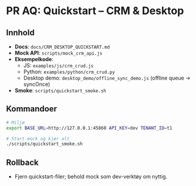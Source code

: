 # PR AQ: Quickstart – CRM & Desktop

## Innhold
- **Docs**: `docs/CRM_DESKTOP_QUICKSTART.md`
- **Mock API**: `scripts/mock_crm_api.js`
- **Eksempelkode**:
  - JS: `examples/js/crm_crud.js`
  - Python: `examples/python/crm_crud.py`
  - Desktop demo: `desktop_demo/offline_sync_demo.js` (offline queue → syncOnce)
- **Smoke**: `scripts/quickstart_smoke.sh`

## Kommandoer
```bash
# Miljø
export BASE_URL=http://127.0.0.1:45860 API_KEY=dev TENANT_ID=t1

# Start mock og kjør alt
./scripts/quickstart_smoke.sh
```

## Rollback
- Fjern quickstart-filer; behold mock som dev-verktøy om nyttig.
